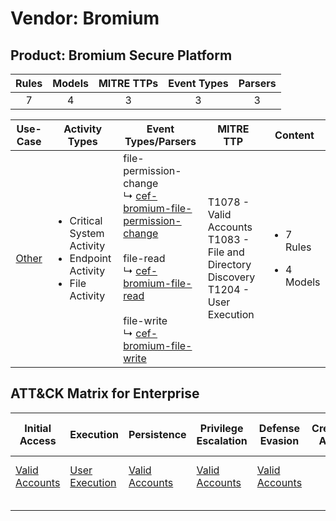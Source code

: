 Vendor: Bromium
===============
Product: Bromium Secure Platform
--------------------------------
| Rules | Models | MITRE TTPs | Event Types | Parsers |
|:-----:|:------:|:----------:|:-----------:|:-------:|
|   7   |   4    |     3      |      3      |    3    |

|               Use-Case                | Activity Types                                                                             | Event Types/Parsers                                                                                                                                                                                                                                                                                                                             | MITRE TTP                                                                                    | Content                                             |
|:-------------------------------------:| ------------------------------------------------------------------------------------------ | ----------------------------------------------------------------------------------------------------------------------------------------------------------------------------------------------------------------------------------------------------------------------------------------------------------------------------------------------- | -------------------------------------------------------------------------------------------- | --------------------------------------------------- |
| [Other](../UseCases/usecase_other.md) | <ul><li>Critical System Activity</li><li>Endpoint Activity</li><li>File Activity</li></ul> |  file-permission-change<br> ↳ [cef-bromium-file-permission-change](../Parsers/parserContent_cef-bromium-file-permission-change.md)<br><br> file-read<br> ↳ [cef-bromium-file-read](../Parsers/parserContent_cef-bromium-file-read.md)<br><br> file-write<br> ↳ [cef-bromium-file-write](../Parsers/parserContent_cef-bromium-file-write.md)<br> | T1078 - Valid Accounts<br>T1083 - File and Directory Discovery<br>T1204 - User Execution<br> | <ul><li>7 Rules</li></ul><ul><li>4 Models</li></ul> |

ATT&CK Matrix for Enterprise
----------------------------
| Initial Access                                                      | Execution                                                           | Persistence                                                         | Privilege Escalation                                                | Defense Evasion                                                     | Credential Access | Discovery                                                                         | Lateral Movement | Collection | Command and Control | Exfiltration | Impact |
| ------------------------------------------------------------------- | ------------------------------------------------------------------- | ------------------------------------------------------------------- | ------------------------------------------------------------------- | ------------------------------------------------------------------- | ----------------- | --------------------------------------------------------------------------------- | ---------------- | ---------- | ------------------- | ------------ | ------ |
| [Valid Accounts](https://attack.mitre.org/techniques/T1078)<br><br> | [User Execution](https://attack.mitre.org/techniques/T1204)<br><br> | [Valid Accounts](https://attack.mitre.org/techniques/T1078)<br><br> | [Valid Accounts](https://attack.mitre.org/techniques/T1078)<br><br> | [Valid Accounts](https://attack.mitre.org/techniques/T1078)<br><br> |                   | [File and Directory Discovery](https://attack.mitre.org/techniques/T1083)<br><br> |                  |            |                     |              |        |